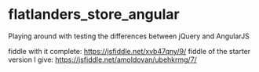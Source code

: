 # flatlanders_store_angular
Playing around with testing the differences between jQuery and AngularJS

fiddle with it complete: https://jsfiddle.net/xvb47qny/9/
fiddle of the starter version I give: https://jsfiddle.net/amoldovan/ubehkrmg/7/
